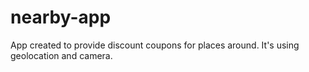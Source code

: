 # nearby-app
App created to provide discount coupons for places around. It's using geolocation and camera.
